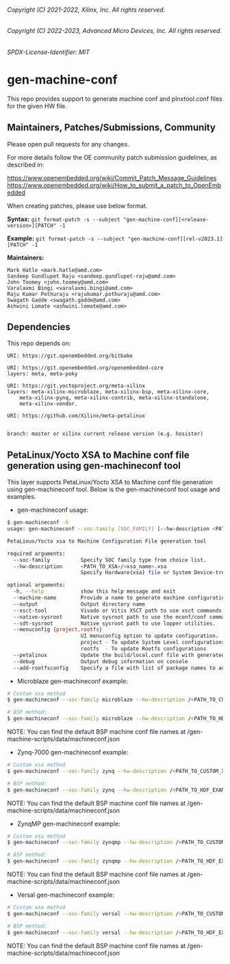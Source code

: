 ###### Copyright (C) 2021-2022, Xilinx, Inc.  All rights reserved.
###### Copyright (C) 2022-2023, Advanced Micro Devices, Inc.  All rights reserved.

###### SPDX-License-Identifier: MIT

# gen-machine-conf

This repo provides support to generate machine conf and plnxtool.conf 
files for the given HW file.

## Maintainers, Patches/Submissions, Community

Please open pull requests for any changes.

For more details follow the OE community patch submission guidelines, as described in:

https://www.openembedded.org/wiki/Commit_Patch_Message_Guidelines
https://www.openembedded.org/wiki/How_to_submit_a_patch_to_OpenEmbedded

When creating patches, please use below format.

**Syntax:**
`git format-patch -s --subject "gen-machine-conf][<release-version>][PATCH" -1`

**Example:**
`git format-patch -s --subject "gen-machine-conf][rel-v2023.1][PATCH" -1`

**Maintainers:**

	Mark Hatle <mark.hatle@amd.com>
	Sandeep Gundlupet Raju <sandeep.gundlupet-raju@amd.com>
	John Toomey <john.toomey@amd.com>
	Varalaxmi Bingi <varalaxmi.bingi@amd.com>
	Raju Kumar Pothuraju <rajukumar.pothuraju@amd.com>
	Swagath Gadde <swagath.gadde@amd.com>
	Ashwini Lomate <ashwini.lomate@amd.com>


## Dependencies

This repo depends on:

	URI: https://git.openembedded.org/bitbake

	URI: https://git.openembedded.org/openembedded-core
	layers: meta, meta-poky

	URI: https://git.yoctoproject.org/meta-xilinx
	layers: meta-xilinx-microblaze, meta-xilinx-bsp, meta-xilinx-core,
		meta-xilinx-pynq, meta-xilinx-contrib, meta-xilinx-standalone,
		meta-xilinx-vendor.

	URI: https://github.com/Xilinx/meta-petalinux


	branch: master or xilinx current release version (e.g. hosister)

## PetaLinux/Yocto XSA to Machine conf file generation using gen-machineconf tool

This layer supports PetaLinux/Yocto XSA to Machine conf file generation using 
gen-machineconf tool. Below is the gen-machineconf tool usage and examples.

* gen-machineconf usage:

```bash
$ gen-machineconf -h
usage: gen-machineconf --soc-family [SOC_FAMILY] [--hw-description <PATH_TO_XSA>/<xsa_name>.xsa] [--machine-name] [other options]

PetaLinux/Yocto xsa to Machine Configuration File generation tool

required arguments:
  --soc-family          Specify SOC family type from choice list.
  --hw-description      <PATH_TO_XSA>/<xsa_name>.xsa
                        Specify Hardware(xsa) file or System Device-tree Directory

optional arguments:
  -h, --help            show this help message and exit
  --machine-name        Provide a name to generate machine configuration
  --output              Output directory name
  --xsct-tool           Vivado or Vitis XSCT path to use xsct commands
  --native-sysroot      Native sysroot path to use the mconf/conf commands.
  --sdt-sysroot         Native sysroot path to use lopper utilities.
  --menuconfig {project,rootfs}
                        UI menuconfig option to update configuration.
                        project - To update System Level configurations
                        rootfs  - To update Rootfs configurations
  --petalinux           Update the build/local.conf file with generated .conf files.
  --debug               Output debug information on console
  --add-rootfsconfig    Specify a file with list of package names to add into rootfs menu entry

```

* Microblaze gen-machineconf example:

```bash
# Custom xsa method
$ gen-machineconf --soc-family microblaze --hw-description /<PATH_TO_CUSTOM_XSA>/kc705-microblazeel/system.xsa --xsct-tool /<PETALINUX_INSTALLATION_DIR>/tools/xsct

# BSP method:
$ gen-machineconf --soc-family microblaze --hw-description /<PATH_TO_HDF_EXAMPLES>/hdf-examples/kc705-microblazeel/system.xsa --machine-name kc705-microblazeel --xsct-tool /<PETALINUX_INSTALLATION_DIR>/tools/xsct

```
NOTE: You can find the default BSP machine conf file names at <gen-machine-conf>/gen-machine-scripts/data/machineconf.json

* Zynq-7000 gen-machineconf example:

```bash
# Custom xsa method
$ gen-machineconf --soc-family zynq --hw-description /<PATH_TO_CUSTOM_XSA>/zc702-zynq7/system.xsa --xsct-tool /<PETALINUX_INSTALLATION_DIR>/tools/xsct

# BSP method:
$ gen-machineconf --soc-family zynq --hw-description /<PATH_TO_HDF_EXAMPLES>/hdf-examples/zc702-zynq7/system.xsa --machine-name zc702-zynq7 --xsct-tool /<PETALINUX_INSTALLATION_DIR>/tools/xsct

```
NOTE: You can find the default BSP machine conf file names at <gen-machine-conf>/gen-machine-scripts/data/machineconf.json

* ZynqMP gen-machineconf example:

```bash
# Custom xsa method
$ gen-machineconf --soc-family zynqmp --hw-description /<PATH_TO_CUSTOM_XSA>/zcu106-zynqmp/system.xsa --xsct-tool /<PETALINUX_INSTALLATION_DIR>/tools/xsct

# BSP method:
$ gen-machineconf --soc-family zynqmp --hw-description /<PATH_TO_HDF_EXAMPLES>/hdf-examples/zcu106-zynqmp/system.xsa --machine-name zcu106-zynqmp --xsct-tool /<PETALINUX_INSTALLATION_DIR>/tools/xsct

```
NOTE: You can find the default BSP machine conf file names at <gen-machine-conf>/gen-machine-scripts/data/machineconf.json

* Versal gen-machineconf example:

```bash
# Custom xsa method
$ gen-machineconf --soc-family versal --hw-description /<PATH_TO_CUSTOM_XSA>/vck190-versal/system.xsa --xsct-tool /<PETALINUX_INSTALLATION_DIR>/tools/xsct

# BSP method:
$ gen-machineconf --soc-family versal --hw-description /<PATH_TO_HDF_EXAMPLES>/hdf-examples/vck190-versal/system.xsa --machine-name vck190-versal --xsct-tool /<PETALINUX_INSTALLATION_DIR>/tools/xsct

```
NOTE: You can find the default BSP machine conf file names at <gen-machine-conf>/gen-machine-scripts/data/machineconf.json

